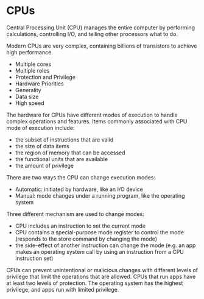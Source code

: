 CPUs
====

Central Processing Unit (CPU) manages the entire computer by performing calculations, controlling I/O, and telling other processors what to do.

Modern CPUs are very complex, containing billions of transistors to achieve high performance.

- Multiple cores
- Multiple roles
- Protection and Privilege
- Hardware Priorities
- Generality
- Data size
- High speed

The hardware for CPUs have different modes of execution to handle complex operations and features. Items commonly associated with CPU mode of execution include:

- the subset of instructions that are valid
- the size of data items 
- the region of memory that can be accessed
- the functional units that are available
- the amount of privilege

There are two ways the CPU can change execution modes:

- Automatic: initiated by hardware, like an I/O device
- Manual: mode changes under a running program, like the operating system

Three different mechanism are used to change modes:

- CPU includes an instruction to set the current mode
- CPU contains a special-purpose mode register to control the mode (responds to the store command by changing the mode)
- the side-effect of another instruction can change the mode (e.g. an app makes an operating system call by using an instruction from a CPU instruction set)

CPUs can prevent unintentional or malicious changes with different levels of privilege that limit the operations that are allowed. CPUs that run apps have at least two levels of protection. The operating system has the highest privilege, and apps run with limited privilege.



 
